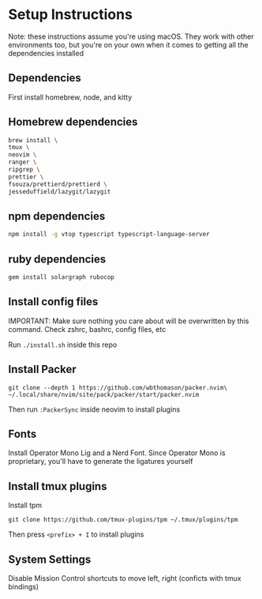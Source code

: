 # Setup Instructions

Note: these instructions assume you're using macOS. They work with other environments too, but you're on your own when it comes to getting all the dependencies installed

## Dependencies

First install homebrew, node, and kitty

## Homebrew dependencies

```bash
brew install \
tmux \
neovim \
ranger \
ripgrep \
prettier \
fsouza/prettierd/prettierd \
jesseduffield/lazygit/lazygit
```

## npm dependencies

```bash
npm install -g vtop typescript typescript-language-server
```

## ruby dependencies

```bash
gem install solargraph rubocop
```

## Install config files

IMPORTANT: Make sure nothing you care about will be overwritten by this command. Check zshrc, bashrc, config files, etc

Run `./install.sh` inside this repo

## Install Packer

```
git clone --depth 1 https://github.com/wbthomason/packer.nvim\
~/.local/share/nvim/site/pack/packer/start/packer.nvim
```

Then run `:PackerSync` inside neovim to install plugins

## Fonts

Install Operator Mono Lig and a Nerd Font. Since Operator Mono is proprietary, you'll have to generate the ligatures yourself

## Install tmux plugins

Install tpm

```
git clone https://github.com/tmux-plugins/tpm ~/.tmux/plugins/tpm
```

Then press `<prefix> + I` to install plugins

## System Settings

Disable Mission Control shortcuts to move left, right (conficts with tmux bindings)
